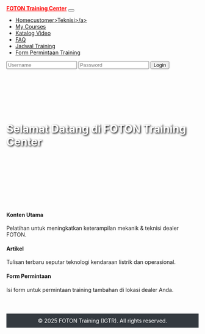 <!DOCTYPE html>
<html lang="id">
<head>
  <meta charset="UTF-8">
  <meta name="viewport" content="width=device-width, initial-scale=1.0">
  <title>FOTON Training Center</title>
  <!-- Bootstrap CDN -->
  <link href="https://cdn.jsdelivr.net/npm/bootstrap@5.3.0/dist/css/bootstrap.min.css" rel="stylesheet">
  <style>
    .navbar-brand {
      font-weight: bold;
      color: red;
    }
    .banner {
      background: url('https://via.placeholder.com/1200x300') no-repeat center center;
      background-size: cover;
      height: 300px;
      display: flex;
      align-items: center;
      justify-content: center;
      color: white;
      text-shadow: 2px 2px 4px #000;
    }
    .content-section {
      padding: 40px 0;
    }
    footer {
      background: #343a40;
      color: white;
      padding: 10px 0;
      text-align: center;
    }
  </style>
</head>
<body>

  <!-- Navbar -->
  <nav class="navbar navbar-expand-lg navbar-dark bg-dark">
    <div class="container-fluid">
      <a class="navbar-brand" href="#">FOTON Training Center</a>
      <button class="navbar-toggler" type="button" data-bs-toggle="collapse" data-bs-target="#navbarNav">
        <span class="navbar-toggler-icon"></span>
      </button>
      <div class="collapse navbar-collapse" id="navbarNav">
        <ul class="navbar-nav me-auto">
          <li class="nav-item"><a class="nav-link" href="#">Home<dealer>customer>Teknisi>/a></li>
          <li class="nav-item"><a class="nav-link" href="#">My Courses</a></li>
          <li class="nav-item"><a class="nav-link" href="#">Katalog Video</a></li>
          <li class="nav-item"><a class="nav-link" href="#">FAQ</a></li>
          <li class="nav-item"><a class="nav-link" href="#">Jadwal Training</a></li>
          <li class="nav-item"><a class="nav-link" href="#">Form Permintaan Training</a></li>
        </ul>
        <form id="loginForm" class="d-flex">
          <input class="form-control me-2" type="text" id="username" placeholder="Username">
          <input class="form-control me-2" type="password" id="password" placeholder="Password">
          <button class="btn btn-outline-success" type="submit">Login</button>
        </form>
      </div>
    </div>
  </nav>

  <!-- Banner -->
  <div class="banner">
    <h1>Selamat Datang di FOTON Training Center</h1>
  </div>

  <!-- Main Content -->
  <div class="container content-section">
    <div class="row text-center">
      <div class="col-md-4">
        <div class="p-4 border rounded bg-light">
          <h4>Konten Utama</h4>
          <p>Pelatihan untuk meningkatkan keterampilan mekanik & teknisi dealer FOTON.</p>
        </div>
      </div>
      <div class="col-md-4">
        <div class="p-4 border rounded bg-light">
          <h4>Artikel</h4>
          <p>Tulisan terbaru seputar teknologi kendaraan listrik dan operasional.</p>
        </div>
      </div>
      <div class="col-md-4">
        <div class="p-4 border rounded bg-light">
          <h4>Form Permintaan</h4>
          <p>Isi form untuk permintaan training tambahan di lokasi dealer Anda.</p>
        </div>
      </div>
    </div>
  </div>

  <!-- Footer -->
  <footer>
    <div class="container">
      &copy; 2025 FOTON Training (IGTR). All rights reserved.
    </div>
  </footer>

  <!-- Bootstrap JS -->
  <script src="https://cdn.jsdelivr.net/npm/bootstrap@5.3.0/dist/js/bootstrap.bundle.min.js"></script>

  <!-- Login Script -->
  <script>
    document.getElementById("loginForm").addEventListener("submit", function(e) {
      e.preventDefault();
      const username = document.getElementById("username").value;
      const password = document.getElementById("password").value;
     if (username === "admin" && password === "1234") {
  window.location.href = "dashboard.html";}
        alert("Login gagal. Username atau password salah.");
      }
    });
  </script>
</body>
</html>
